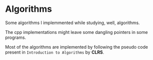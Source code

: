 # Algorithms

Some algorithms I implemmented while studying, well, algorithms.

The cpp implementations might leave some dangling pointers in some programs.

Most of the algorithms are implemented by following the pseudo code present in `Introduction to Algorithms` by **CLRS**.